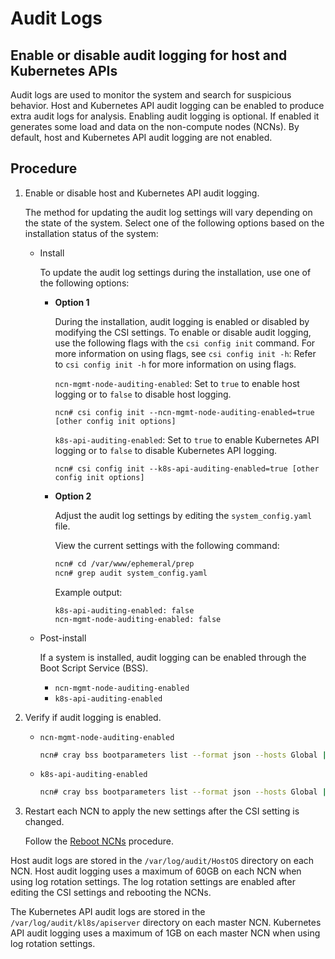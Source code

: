# Audit Logs

## Enable or disable audit logging for host and Kubernetes APIs

Audit logs are used to monitor the system and search for suspicious behavior.
Host and Kubernetes API audit logging can be enabled to produce extra audit logs for analysis.
Enabling audit logging is optional. If enabled it generates some load and data on the non-compute nodes \(NCNs\).
By default, host and Kubernetes API audit logging are not enabled.

## Procedure

1. Enable or disable host and Kubernetes API audit logging.

   The method for updating the audit log settings will vary depending on the state of the system.
   Select one of the following options based on the installation status of the system:

   * Install

     To update the audit log settings during the installation, use one of the following options:

     * **Option 1**

       During the installation, audit logging is enabled or disabled by modifying the CSI settings.
       To enable or disable audit logging, use the following flags with the `csi config init` command. For more information on using flags, see `csi config init -h`:
       Refer to `csi config init -h` for more information on using flags.

       `ncn-mgmt-node-auditing-enabled`: Set to `true` to enable host logging or to `false` to disable host logging.

       ```console
       ncn# csi config init --ncn-mgmt-node-auditing-enabled=true [other config init options]
       ```

       `k8s-api-auditing-enabled`: Set to `true` to enable Kubernetes API logging or to `false` to disable Kubernetes API logging.

       ```console
       ncn# csi config init --k8s-api-auditing-enabled=true [other config init options]
       ```

     * **Option 2**

       Adjust the audit log settings by editing the `system_config.yaml` file.

       View the current settings with the following command:

       ```bash
       ncn# cd /var/www/ephemeral/prep
       ncn# grep audit system_config.yaml
       ```

       Example output:

       ```text
       k8s-api-auditing-enabled: false
       ncn-mgmt-node-auditing-enabled: false
       ```

   * Post-install

     If a system is installed, audit logging can be enabled through the Boot Script Service (BSS).

     * `ncn-mgmt-node-auditing-enabled`
     * `k8s-api-auditing-enabled`

2. Verify if audit logging is enabled.

   * `ncn-mgmt-node-auditing-enabled`
  
     ```bash
     ncn# cray bss bootparameters list --format json --hosts Global | jq '.[]."cloud-init"."meta-data"."k8s-api-auditing-enabled"'
     ```

   * `k8s-api-auditing-enabled`

     ```bash
     ncn# cray bss bootparameters list --format json --hosts Global | jq '.[]."cloud-init"."meta-data" "ncn-mgmt-node-auditing-enabled"'
     ```

3. Restart each NCN to apply the new settings after the CSI setting is changed.

   Follow the [Reboot NCNs](../node_management/Reboot_NCNs.md) procedure.

Host audit logs are stored in the `/var/log/audit/HostOS` directory on each NCN.
Host audit logging uses a maximum of 60GB on each NCN when using log rotation settings.
The log rotation settings are enabled after editing the CSI settings and rebooting the NCNs.

The Kubernetes API audit logs are stored in the `/var/log/audit/kl8s/apiserver` directory on each master NCN.
Kubernetes API audit logging uses a maximum of 1GB on each master NCN when using log rotation settings.

